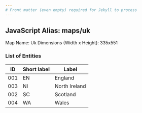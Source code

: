 ```yaml
---
# Front matter (even empty) required for Jekyll to process
---
```


## JavaScript Alias: maps/uk

Map Name: Uk
Dimensions (Width x Height): 335x551





### List of Entities

ID | Short label | Label
---|---|---|
001|EN|England
003|NI|North Ireland
002|SC|Scotland
004|WA|Wales


